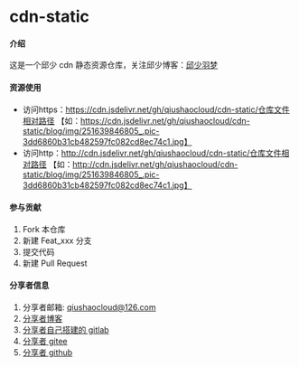 # cdn-static

#### 介绍
这是一个邱少 cdn 静态资源仓库，关注邱少博客：[邱少羽梦](https://www.qiushaocloud.top)

#### 资源使用
* 访问https：https://cdn.jsdelivr.net/gh/qiushaocloud/cdn-static/仓库文件相对路径 【如：https://cdn.jsdelivr.net/gh/qiushaocloud/cdn-static/blog/img/251639846805_.pic-3dd6860b31cb482597fc082cd8ec74c1.jpg】
* 访问http：http://cdn.jsdelivr.net/gh/qiushaocloud/cdn-static/仓库文件相对路径 【如：http://cdn.jsdelivr.net/gh/qiushaocloud/cdn-static/blog/img/251639846805_.pic-3dd6860b31cb482597fc082cd8ec74c1.jpg】

#### 参与贡献

1.  Fork 本仓库
2.  新建 Feat_xxx 分支
3.  提交代码
4.  新建 Pull Request


#### 分享者信息

1. 分享者邮箱: qiushaocloud@126.com
2. [分享者博客](https://www.qiushaocloud.top)
3. [分享者自己搭建的 gitlab](https://www.qiushaocloud.top/gitlab/qiushaocloud) 
3. [分享者 gitee](https://gitee.com/qiushaocloud/dashboard/projects) 
3. [分享者 github](https://github.com/qiushaocloud?tab=repositories) 